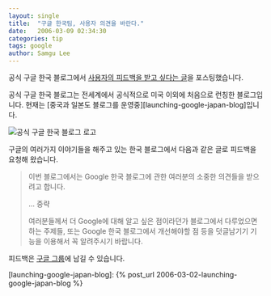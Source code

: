 ```yaml
---
layout: single
title:  "구글 한국팀, 사용자 의견을 바란다."
date:   2006-03-09 02:34:30
categories: tip
tags: google
author: Samgu Lee
---
```

공식 구글 한국 블로그에서 [사용자의 피드백을 받고 싶다는 글](http://googlekoreablog.blogspot.com/2006/03/blog-post.html)을 포스팅했습니다.

공식 구글 한국 블로그는 전세계에서 공식적으로 미국 이외에 처음으로 런칭한 블로그입니다. 현재는 [중국과 일본도 블로그를 운영중][launching-google-japan-blog]입니다.

![공식 구글 한국 블로그 로고](https://googlekoreablog.blogspot.com/media/blog-sm.gif)

구글의 여러가지 이야기들을 해주고 있는 한국 블로그에서 다음과 같은 글로 피드백을 요청해 왔습니다.

> 이번 블로그에서는 Google 한국 블로그에 관한 여러분의 소중한 의견들을 받으려고 합니다.
>
> ... 중략
>
> 여러분들께서 더 Google에 대해 알고 싶은 점이라던가 블로그에서 다루었으면 하는 주제들, 또는 Google 한국 블로그에서 개선해야할 점 등을 덧글남기기 기능을 이용해서 꼭 알려주시기 바랍니다. 

피드백은 [구글 그룹](http://groups.google.co.kr/group/Google-Korea-Group/browse_thread/thread/da577f8ce0840473#)에 남길 수 있습니다.

[launching-google-japan-blog]: {% post_url 2006-03-02-launching-google-japan-blog %}